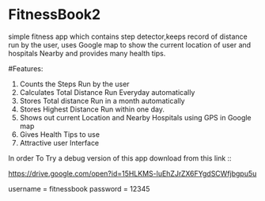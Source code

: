 # FitnessBook2
simple fitness app which contains step detector,keeps record of distance run by the user, uses Google map to show the current location of user and hospitals Nearby and provides many health tips.

#Features:
1. Counts the Steps Run by the user
2. Calculates Total Distance Run Everyday automatically
3. Stores Total distance Run in a month automatically
4. Stores Highest Distance Run within one day.
5. Shows out current Location and Nearby Hospitals using GPS in Google map
6. Gives Health Tips to use
7. Attractive user Interface

In order To Try a debug version of this app 
download from this link ::

https://drive.google.com/open?id=15HLKMS-luEhZJrZX6FYgdSCWfjbgpu5u

username = fitnessbook
password = 12345
